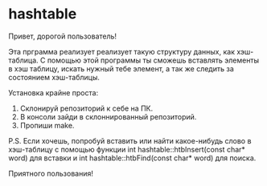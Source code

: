 # hashtable
Привет, дорогой пользователь!

Эта прграмма реализует реализует такую структуру данных, как хэш-таблица. 
С помощью этой программы ты сможешь вставлять элементы в хэш таблицу, искать нужный тебе элемент,
а так же следить за состоянием хэш-таблицы.

Установка крайне проста:
  1. Склонируй репозиторий к себе на ПК.
  2. В консоли зайди в склоннированный репозиторий.
  3. Пропиши make.
  
P.S. Если хочешь, попробуй вставить или найти какое-нибудь слово в хэш-таблицу с помощью функции
int hashtable::htbInsert(const char* word) для вставки и int hashtable::htbFind(const char* word)
для поиска.

Приятного пользования!
